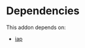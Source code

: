 # Dependencies

This addon depends on:

- [iap](../../../../../oca-ocb-technical/odoo-bringout-oca-ocb-iap)
